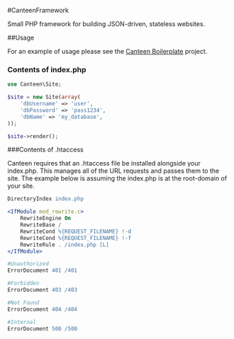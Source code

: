 #CanteenFramework

Small PHP framework for building JSON-driven, stateless websites.

##Usage

For an example of usage please see the [Canteen Boilerplate](https://github.com/Canteen/CanteenBoilerplate) project. 

### Contents of index.php

```php
use Canteen\Site;

$site = new Site(array(
	'dbUsername' => 'user',
	'dbPassword' => 'pass1234',
	'dbName' => 'my_database',
));

$site->render();
```

###Contents of .htaccess

Canteen requires that an .htaccess file be installed alongside your index.php. This manages all of the URL requests and passes them to the site. The example below is assuming the index.php is at the root-domain of your site.

```apache
DirectoryIndex index.php

<IfModule mod_rewrite.c>
	RewriteEngine On
	RewriteBase /
	RewriteCond %{REQUEST_FILENAME} !-d
	RewriteCond %{REQUEST_FILENAME} !-f
	RewriteRule . /index.php [L]
</IfModule>

#Unauthorized
ErrorDocument 401 /401

#Forbidden
ErrorDocument 403 /403

#Not Found
ErrorDocument 404 /404

#Internal
ErrorDocument 500 /500
```